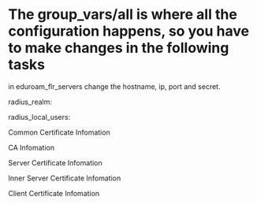 # The group_vars/all is where all the configuration happens, so you have to make changes in the following tasks

in eduroam_flr_servers change the hostname, ip, port and secret.

radius_realm:

radius_local_users:

Common Certificate Infomation

CA Infomation

Server Certificate Infomation

Inner Server Certificate Infomation

Client Certificate Infomation


